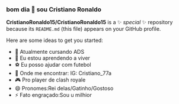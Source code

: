 ### bom dia 👋 sou Cristiano Ronaldo


**CristianoRonaldo15/CristianoRonaldo15** is a ✨ _special_ ✨ repository because its `README.md` (this file) appears on your GitHub profile.

Here are some ideas to get you started:

- 🏫 Atualmente cursando ADS
- 🌱 Eu estou aprendendo a viver
- ⚽ Eu posso ajudar com futebol
- 💬 Onde me encontrar: IG: Cristiano_77a
- 🎮 Pro player de clash royale
- 😄 Pronomes:Rei delas/Gatinho/Gostoso
- ⚡ Fato engraçado:Sou u milhior

